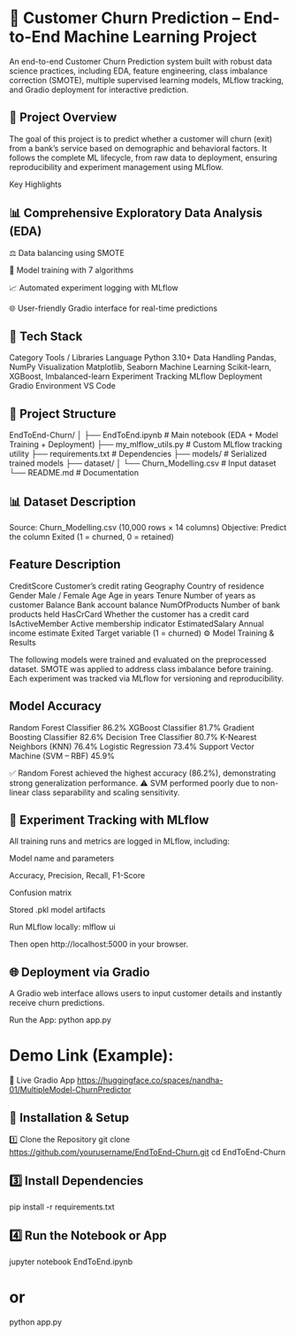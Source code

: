 # 🧠 Customer Churn Prediction – End-to-End Machine Learning Project

An end-to-end Customer Churn Prediction system built with robust data science practices, including EDA, feature engineering, class imbalance correction (SMOTE), multiple supervised learning models, MLflow tracking, and Gradio deployment for interactive prediction.

## 🚀 Project Overview

The goal of this project is to predict whether a customer will churn (exit) from a bank’s service based on demographic and behavioral factors.
It follows the complete ML lifecycle, from raw data to deployment, ensuring reproducibility and experiment management using MLflow.

Key Highlights

## 📊 Comprehensive Exploratory Data Analysis (EDA)

⚖️ Data balancing using SMOTE

🧠 Model training with 7 algorithms

📈 Automated experiment logging with MLflow

🌐 User-friendly Gradio interface for real-time predictions

## 🧰 Tech Stack
Category	Tools / Libraries
Language	Python 3.10+
Data Handling	Pandas, NumPy
Visualization	Matplotlib, Seaborn
Machine Learning	Scikit-learn, XGBoost, Imbalanced-learn
Experiment Tracking	MLflow
Deployment	Gradio
Environment	VS Code

## 📁 Project Structure

EndToEnd-Churn/
│
├── EndToEnd.ipynb               # Main notebook (EDA + Model Training + Deployment)
├── my_mlflow_utils.py           # Custom MLflow tracking utility
├── requirements.txt             # Dependencies
├── models/                      # Serialized trained models
├── dataset/
│   └── Churn_Modelling.csv      # Input dataset
└── README.md                    # Documentation

## 📊 Dataset Description

Source: Churn_Modelling.csv (10,000 rows × 14 columns)
Objective: Predict the column Exited (1 = churned, 0 = retained)

## Feature	Description
CreditScore	Customer’s credit rating
Geography	Country of residence
Gender	Male / Female
Age	Age in years
Tenure	Number of years as customer
Balance	Bank account balance
NumOfProducts	Number of bank products held
HasCrCard	Whether the customer has a credit card
IsActiveMember	Active membership indicator
EstimatedSalary	Annual income estimate
Exited	Target variable (1 = churned)
⚙️ Model Training & Results

The following models were trained and evaluated on the preprocessed dataset.
SMOTE was applied to address class imbalance before training.
Each experiment was tracked via MLflow for versioning and reproducibility.

## Model	Accuracy
Random Forest Classifier	86.2%
XGBoost Classifier	81.7%
Gradient Boosting Classifier	82.6%
Decision Tree Classifier	80.7%
K-Nearest Neighbors (KNN)	76.4%
Logistic Regression	73.4%
Support Vector Machine (SVM – RBF)	45.9%

✅ Random Forest achieved the highest accuracy (86.2%), demonstrating strong generalization performance.
⚠️ SVM performed poorly due to non-linear class separability and scaling sensitivity.

## 🧪 Experiment Tracking with MLflow

All training runs and metrics are logged in MLflow, including:

Model name and parameters

Accuracy, Precision, Recall, F1-Score

Confusion matrix

Stored .pkl model artifacts

Run MLflow locally:
mlflow ui


Then open http://localhost:5000
 in your browser.

## 🌐 Deployment via Gradio

A Gradio web interface allows users to input customer details and instantly receive churn predictions.

Run the App:
python app.py


# Demo Link (Example):
🔗 Live Gradio App
https://huggingface.co/spaces/nandha-01/MultipleModel-ChurnPredictor

## 🧩 Installation & Setup
1️⃣ Clone the Repository
git clone https://github.com/yourusername/EndToEnd-Churn.git
cd EndToEnd-Churn


## 3️⃣ Install Dependencies
pip install -r requirements.txt

## 4️⃣ Run the Notebook or App
jupyter notebook EndToEnd.ipynb
# or
python app.py
